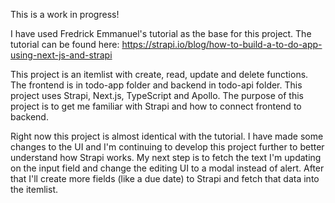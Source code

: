 This is a work in progress!

I have used Fredrick Emmanuel's tutorial as the base for this project. The tutorial can be found here: https://strapi.io/blog/how-to-build-a-to-do-app-using-next-js-and-strapi

This project is an itemlist with create, read, update and delete functions. The frontend is in todo-app folder and backend in todo-api folder. This project uses Strapi, Next.js, TypeScript and Apollo. The purpose of this project is to get me familiar with Strapi and how to connect frontend to backend.

Right now this project is almost identical with the tutorial. I have made some changes to the UI and I'm continuing to develop this project further to better understand how Strapi works. My next step is to fetch the text I'm updating on the input field and change the editing UI to a modal instead of alert. After that I'll create more fields (like a due date) to Strapi and fetch that data into the itemlist.
